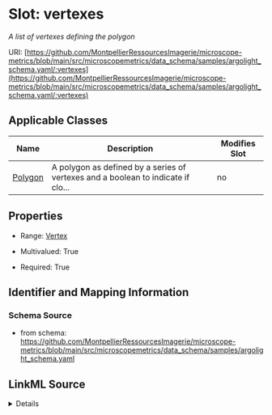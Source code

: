 # Slot: vertexes


_A list of vertexes defining the polygon_



URI: [https://github.com/MontpellierRessourcesImagerie/microscope-metrics/blob/main/src/microscopemetrics/data_schema/samples/argolight_schema.yaml/:vertexes](https://github.com/MontpellierRessourcesImagerie/microscope-metrics/blob/main/src/microscopemetrics/data_schema/samples/argolight_schema.yaml/:vertexes)



<!-- no inheritance hierarchy -->




## Applicable Classes

| Name | Description | Modifies Slot |
| --- | --- | --- |
[Polygon](Polygon.md) | A polygon as defined by a series of vertexes and a boolean to indicate if clo... |  no  |







## Properties

* Range: [Vertex](Vertex.md)

* Multivalued: True

* Required: True





## Identifier and Mapping Information







### Schema Source


* from schema: https://github.com/MontpellierRessourcesImagerie/microscope-metrics/blob/main/src/microscopemetrics/data_schema/samples/argolight_schema.yaml




## LinkML Source

<details>
```yaml
name: vertexes
description: A list of vertexes defining the polygon
from_schema: https://github.com/MontpellierRessourcesImagerie/microscope-metrics/blob/main/src/microscopemetrics/data_schema/samples/argolight_schema.yaml
rank: 1000
multivalued: true
alias: vertexes
owner: Polygon
domain_of:
- Polygon
range: Vertex
required: true
inlined: true
inlined_as_list: true

```
</details>
